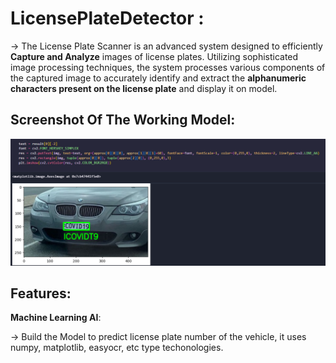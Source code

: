  # LicensePlateDetector :



->   The License Plate Scanner is an advanced system designed to efficiently **Capture and Analyze** images of license plates. Utilizing sophisticated image processing techniques, the system processes various components of the captured image to accurately identify and extract the   **alphanumeric characters present on the license plate**   and display it on model.



  ## Screenshot Of The Working Model:


  <img width="1408" alt="image" 
  src="https://github.com/SriKrishna134/LicensePlateDetector-/blob/main/assets/thumbnail.png">
  

 ## Features: 



   **Machine Learning AI**:
  
  
   ->  Build the Model to predict license plate number of the vehicle, it uses numpy, matplotlib, easyocr, etc type techonologies.
  




